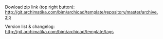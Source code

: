 Dowload zip link (top right button):<br/>
http://git.archimatika.com/bim/archicad/template/repository/master/archive.zip

Version list & changelog:<br/>
http://git.archimatika.com/bim/archicad/template/tags